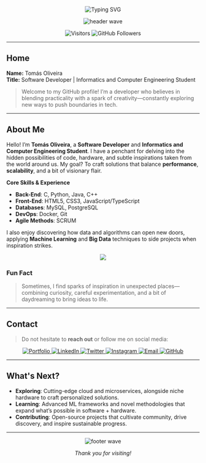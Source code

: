 <!--
========================================================================
🔹🔹🔹🔹🔹🔹🔹🔹🔹🔹🔹🔹🔹🔹🔹🔹🔹🔹🔹🔹🔹🔹🔹🔹🔹🔹🔹🔹🔹🔹🔹🔹
README PROFILE - Tomás Oliveira
With subtle references to creativity, nature, and tech exploration.
========================================================================
-->

<!--
==================================================
   HEADER - Animated Banner
==================================================
-->
<div align="center">
  
  <!-- Animated Typing Title (Typing SVG) -->
  <img 
    src="https://readme-typing-svg.herokuapp.com?font=Fira+Code&size=25&pause=1000&color=1E90FF&width=600&lines=Hi%2C+I'm+Tom%C3%A1s+Oliveira!;Software+Developer+%7C+Eng.+Student;Passionate+about+Innovation+%26+Tech"
    alt="Typing SVG"
  />
  
  <!-- Interactive Wave Top (Capsule Render) -->
  <img 
    src="https://capsule-render.vercel.app/api?type=waving&height=100&section=header&color=1E90FF"
    alt="header wave"
  />

  <!-- Quick badges row (visitors, stars, etc.) -->
  <p>
    <img 
      src="https://visitor-badge.laobi.icu/badge?page_id=tomas-oliveira.visitor-badge" 
      alt="Visitors"
    />
    <img 
      src="https://img.shields.io/github/followers/tomas-oliveira?label=Follow&style=social" 
      alt="GitHub Followers"
    />
  </p>
  
</div>

---

<!--
==================================================
   1) HOME SECTION
==================================================
-->
## **Home** 

**Name:** Tomás Oliveira  
**Title:** Software Developer | Informatics and Computer Engineering Student

> Welcome to my GitHub profile! I’m a developer who believes in blending practicality with a spark of creativity—constantly exploring new ways to push boundaries in tech.

---

<!--
==================================================
   3) ABOUT ME SECTION
==================================================
-->
## **About Me**

Hello! I’m **Tomás Oliveira**, a **Software Developer** and **Informatics and Computer Engineering Student**. I have a penchant for delving into the hidden possibilities of code, hardware, and subtle inspirations taken from the world around us. My goal? To craft solutions that balance **performance**, **scalability**, and a bit of visionary flair.

**Core Skills & Experience**  
- **Back-End**: C, Python, Java, C++  
- **Front-End**: HTML5, CSS3, JavaScript/TypeScript  
- **Databases**: MySQL, PostgreSQL 
- **DevOps**: Docker, Git
- **Agile Methods**: SCRUM  

I also enjoy discovering how data and algorithms can open new doors, applying **Machine Learning** and **Big Data** techniques to side projects when inspiration strikes.

<!-- Badges representing technologies (using skillicons.dev) -->
<p align="center">
  <img src="https://skillicons.dev/icons?i=nodejs,python,java,cpp,react,vue,html,css,js,ts,mongodb,mysql,docker,git" />
</p>

### **Fun Fact**
> Sometimes, I find sparks of inspiration in unexpected places—combining curiosity, careful experimentation, and a bit of daydreaming to bring ideas to life.

---

<!--
==================================================
   4) CONTACT SECTION
==================================================
-->
## **Contact**

> Do not hesitate to **reach out** or follow me on social media:

<div align="center">
  
  <!-- Portfolio -->
  <a href="https://tomasoliveirz.github.io" target="_blank">
    <img 
      src="https://img.shields.io/badge/-Portfolio-%231E90FF?style=for-the-badge&logo=google-chrome&logoColor=white"
      alt="Portfolio"
    />
  </a>

  <!-- LinkedIn -->
  <a href="https://www.linkedin.com/in/tom%C3%A1s-oliveira-52966422b/" target="_blank">
    <img 
      src="https://img.shields.io/badge/-LinkedIn-%230077B5?style=for-the-badge&logo=linkedin&logoColor=white"
      alt="LinkedIn"
    />
  </a>

  <!-- Twitter -->
  <a href="https://twitter.com/tomasoliveirz" target="_blank">
    <img 
      src="https://img.shields.io/badge/-Twitter-%231DA1F2?style=for-the-badge&logo=twitter&logoColor=white"
      alt="Twitter"
    />
  </a>

  <!-- Instagram -->
  <a href="https://instagram.com/tomasoliveirz" target="_blank">
    <img 
      src="https://img.shields.io/badge/-Instagram-%23E4405F?style=for-the-badge&logo=instagram&logoColor=white"
      alt="Instagram"
    />
  </a>
  
  <!-- Email -->
  <a href="mailto:tomasferreiradeoliveira@gmail.com" target="_blank">
    <img 
      src="https://img.shields.io/badge/-Email-%23D14836?style=for-the-badge&logo=gmail&logoColor=white" 
      alt="Email"
    />
  </a>
  
  <!-- GitHub -->
  <a href="https://github.com/tomas-oliveira" target="_blank">
    <img 
      src="https://img.shields.io/badge/-GitHub-%23181717?style=for-the-badge&logo=github&logoColor=white" 
      alt="GitHub"
    />
  </a>

</div>

---

<!--
==================================================
   EXTRA UNIQUE SECTION - e.g., "What's Next?"
==================================================
-->
## **What's Next?**

- **Exploring**: Cutting-edge cloud and microservices, alongside niche hardware to craft personalized solutions.  
- **Learning**: Advanced ML frameworks and novel methodologies that expand what’s possible in software + hardware.  
- **Contributing**: Open-source projects that cultivate community, drive discovery, and inspire sustainable progress.

---

<!--
==================================================
   FOOTER
==================================================
-->
<div align="center">
  
  <!-- Wave Footer (Capsule Render) -->
  <img 
    src="https://capsule-render.vercel.app/api?type=waving&height=100&section=footer&color=1E90FF"
    alt="footer wave"
  />

  *Thank you for visiting!*
</div>
